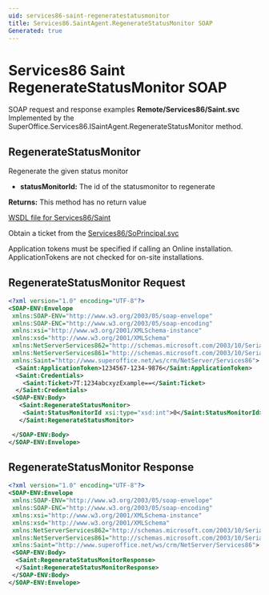 ```yaml
---
uid: services86-saint-regeneratestatusmonitor
title: Services86.SaintAgent.RegenerateStatusMonitor SOAP
Generated: true
---
```


# Services86 Saint RegenerateStatusMonitor SOAP

SOAP request and response examples **Remote/Services86/Saint.svc**
Implemented by the <see cref="M:SuperOffice.Services86.ISaintAgent.RegenerateStatusMonitor">SuperOffice.Services86.ISaintAgent.RegenerateStatusMonitor</see> method.

## RegenerateStatusMonitor

Regenerate the given status monitor

* **statusMonitorId:** The id of the statusmonitor to regenerate

**Returns:** This method has no return value


[WSDL file for Services86/Saint](../Services86-Saint.md)

Obtain a ticket from the [Services86/SoPrincipal.svc](../SoPrincipal/SoPrincipal.md)

Application tokens must be specified if calling an Online installation. ApplicationTokens are not checked for on-site installations.

## RegenerateStatusMonitor Request

```xml
<?xml version="1.0" encoding="UTF-8"?>
<SOAP-ENV:Envelope
 xmlns:SOAP-ENV="http://www.w3.org/2003/05/soap-envelope"
 xmlns:SOAP-ENC="http://www.w3.org/2003/05/soap-encoding"
 xmlns:xsi="http://www.w3.org/2001/XMLSchema-instance"
 xmlns:xsd="http://www.w3.org/2001/XMLSchema"
 xmlns:NetServerServices862="http://schemas.microsoft.com/2003/10/Serialization/Arrays"
 xmlns:NetServerServices861="http://schemas.microsoft.com/2003/10/Serialization/"
 xmlns:Saint="http://www.superoffice.net/ws/crm/NetServer/Services86">
  <Saint:ApplicationToken>1234567-1234-9876</Saint:ApplicationToken>
  <Saint:Credentials>
    <Saint:Ticket>7T:1234abcxyzExample==</Saint:Ticket>
  </Saint:Credentials>
 <SOAP-ENV:Body>
   <Saint:RegenerateStatusMonitor>
    <Saint:StatusMonitorId xsi:type="xsd:int">0</Saint:StatusMonitorId>
   </Saint:RegenerateStatusMonitor>

 </SOAP-ENV:Body>
</SOAP-ENV:Envelope>

```


## RegenerateStatusMonitor Response

```xml
<?xml version="1.0" encoding="UTF-8"?>
<SOAP-ENV:Envelope
 xmlns:SOAP-ENV="http://www.w3.org/2003/05/soap-envelope"
 xmlns:SOAP-ENC="http://www.w3.org/2003/05/soap-encoding"
 xmlns:xsi="http://www.w3.org/2001/XMLSchema-instance"
 xmlns:xsd="http://www.w3.org/2001/XMLSchema"
 xmlns:NetServerServices862="http://schemas.microsoft.com/2003/10/Serialization/Arrays"
 xmlns:NetServerServices861="http://schemas.microsoft.com/2003/10/Serialization/"
 xmlns:Saint="http://www.superoffice.net/ws/crm/NetServer/Services86">
 <SOAP-ENV:Body>
  <Saint:RegenerateStatusMonitorResponse>
  </Saint:RegenerateStatusMonitorResponse>
 </SOAP-ENV:Body>
</SOAP-ENV:Envelope>

```

